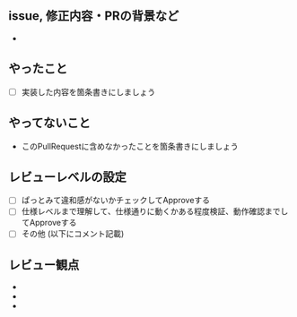 ## issue, 修正内容・PRの背景など

-

## やったこと

- [ ] 実装した内容を箇条書きにしましょう

## やってないこと

- このPullRequestに含めなかったことを箇条書きにしましょう

## レビューレベルの設定
- [ ] ぱっとみて違和感がないかチェックしてApproveする
- [ ] 仕様レベルまで理解して、仕様通りに動くかある程度検証、動作確認までしてApproveする
- [ ] その他 (以下にコメント記載)

## レビュー観点

-
-
-
